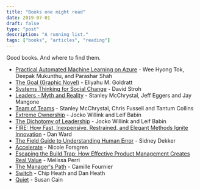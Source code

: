 ```yaml
---
title: "Books one might read"
date: 2019-07-01
draft: false
type: "post"
description: "A running list."
tags: ["books", "articles", "reading"]
---
```


Good books. And where to find them.

* [Practical Automated Machine Learning on Azure](http://shop.oreilly.com/product/0636920269885.do) - Wee Hyong Tok, Deepak Mukunthu, and Parashar Shah
* [The Goal (Graphic Novel)](https://www.amazon.com/Goal-Business-Graphic-Novel/dp/0884272079) - Eliyahu M. Goldratt
* [Systems Thinking for Social Change](https://www.chelseagreen.com/product/systems-thinking-for-social-change/) - David Stroh
* [Leaders - Myth and Reality](https://www.penguinrandomhouse.com/books/565887/leaders-by-general-stanley-mcchrystal/) - Stanley McChrystal, Jeff Eggers and Jay Mangone
* [Team of Teams](https://www.mcchrystalgroup.com/insights-2/teamofteams/) - Stanley McChrystal, Chris Fussell and Tantum Collins
* [Extreme Ownership](https://echelonfront.com/extreme-ownership/) - Jocko Willink and Leif Babin
* [The Dichotomy of Leadership](https://echelonfront.com/dichotomy-of-leadership/) - Jocko Willink and Leif Babin
* [FIRE: How Fast, Inexpensive, Restrained, and Elegant Methods Ignite Innovation](https://www.amazon.com/FIRE-Inexpensive-Restrained-Elegant-Innovation/dp/006230190X) - Dan Ward
* [The Field Guide to Understanding Human Error](https://www.amazon.com/Field-Guide-Understanding-Human-Error/dp/0754648257) - Sidney Dekker
* [Accelerate](https://www.amazon.com/Accelerate-Software-Performing-Technology-Organizations/dp/1942788339/) - Nicole Forsgren
* [Escaping the Build Trap: How Effective Product Management Creates Real Value](https://www.amazon.com/Escaping-Build-Trap-Effective-Management/dp/149197379X) - Melissa Perri
* [The Manager's Path](http://shop.oreilly.com/product/0636920056843.do) - Camille Fournier
* [Switch](https://heathbrothers.com/books/switch/) - Chip Heath and Dan Heath
* [Quiet](https://www.quietrev.com/quiet-the-book/) - Susan Cain
